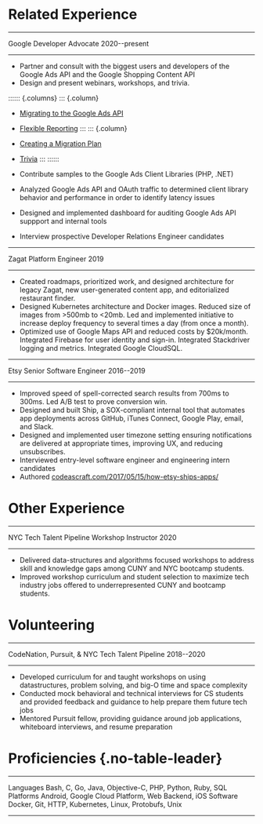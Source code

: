 # Related Experience

------ ------------------ ---------------------------------------- -------------
Google Developer Advocate                                          2020--present
------ ------------------ ---------------------------------------- -------------

- Partner and consult with the biggest users and developers of the
  Google&nbsp;Ads&nbsp;API and the Google&nbsp;Shopping&nbsp;Content&nbsp;API
- Design and present webinars, workshops, and trivia.

:::::: {.columns}
::: {.column}
  - [Migrating to the Google Ads API][21Q2-migration-webinar]
  - [Flexible Reporting][21Q3-workshop-flexible_reporting]
:::
::: {.column}
  - [Creating a Migration Plan][21Q3-workshop-migration_planning]
  - [Trivia][21Q3-workshop-trivia]
:::
::::::

- Contribute samples to the Google&nbsp;Ads&nbsp;Client&nbsp;Libraries (PHP,
  .NET)
- Analyzed Google Ads API and OAuth traffic to determined client library
  behavior and performance in order to identify latency issues
- Designed and implemented dashboard for auditing Google&nbsp;Ads&nbsp;API
  suppport and internal tools
- Interview prospective Developer Relations Engineer candidates

----- ----------------- --------------------------------------------------- ----
Zagat Platform Engineer                                                     2019
----- ----------------- --------------------------------------------------- ----

- Created roadmaps, prioritized work, and designed architecture for legacy
  Zagat, new user-generated content app, and editorialized restaurant finder.
- Designed Kubernetes architecture and Docker images. Reduced size of images
  from >500mb to <20mb. Led and implemented initiative to increase deploy
  frequency to several times a day (from once a month).
- Optimized use of Google&nbsp;Maps&nbsp;API and reduced costs by \$20k/month.
  Integrated Firebase for user identity and sign-in. Integrated Stackdriver
  logging and metrics. Integrated Google&nbsp;CloudSQL.

---- ------------------------ --------------------------------------- ----------
Etsy Senior Software Engineer                                         2016--2019
---- ------------------------ --------------------------------------- ----------

- Improved speed of spell-corrected search results from 700ms to 300ms. Led
  A/B test to prove conversion win.
- Designed and built Ship, a SOX-compliant internal tool that automates app
  deployments across GitHub, iTunes&nbsp;Connect, Google&nbsp;Play, email, and
  Slack.
- Designed and implemented user timezone setting ensuring notifications are
  delivered at appropriate times, improving UX, and reducing unsubscribes.
- Interviewed entry-level software engineer and engineering intern candidates
- Authored [codeascraft.com/2017/05/15/how-etsy-ships-apps/][17Q2-ship-cac]

# Other Experience

------------------------ ------------------- ------------------------------ ----
NYC Tech Talent Pipeline Workshop Instructor                                2020
------------------------ ------------------- ------------------------------ ----

- Delivered data-structures and algorithms focused workshops to address skill
  and knowledge gaps among CUNY and NYC bootcamp students.
- Improved workshop curriculum and student selection to maximize tech industry
  jobs offered to underrepresented CUNY and bootcamp students.

# Volunteering

----------------------------------------------- ------------------ -------------
CodeNation, Pursuit, & NYC Tech Talent Pipeline                    2018--2020
----------------------------------------------- ------------------ -------------

- Developed curriculum for and taught workshops on using datastructures, problem
  solving, and big-O time and space complexity
- Conducted mock behavioral and technical interviews for CS students and
  provided feedback and guidance to help prepare them future tech jobs
- Mentored Pursuit fellow, providing guidance around job applications,
  whiteboard interviews, and resume preparation


# Proficiencies {.no-table-leader}

----------- --------------------------------------------------------------------
Languages   Bash, C, Go, Java, Objective-C, PHP, Python, Ruby, SQL
Platforms   Android, Google Cloud Platform, Web Backend, iOS
Software    Docker, Git, HTTP, Kubernetes, Linux, Protobufs, Unix
----------- --------------------------------------------------------------------

[21Q2-migration-webinar]: <https://youtu.be/2QaNf-JGCGU>
[21Q3-workshop-flexible_reporting]: <https://youtu.be/cr4aMA5EXNs>
[21Q3-workshop-migration_planning]: <https://youtu.be/DytgwBqF9Fw>
[21Q3-workshop-trivia]: <https://youtu.be/mtGn0PZi63I>
[17Q2-ship-cac]: <https://codeascraft.com/2017/05/15/how-etsy-ships-apps/>
